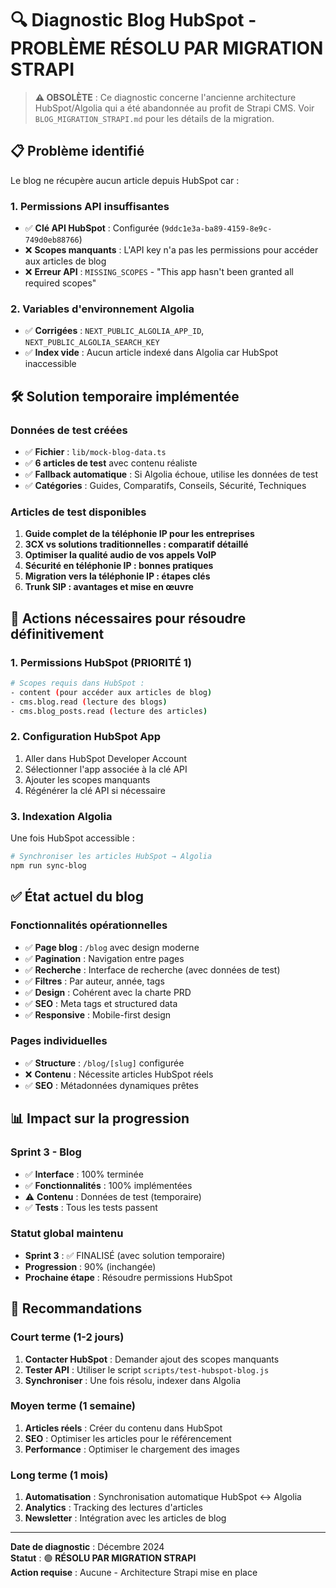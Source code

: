 # 🔍 Diagnostic Blog HubSpot - PROBLÈME RÉSOLU PAR MIGRATION STRAPI

> **⚠️ OBSOLÈTE** : Ce diagnostic concerne l'ancienne architecture HubSpot/Algolia qui a été abandonnée au profit de Strapi CMS. Voir `BLOG_MIGRATION_STRAPI.md` pour les détails de la migration.

## 📋 **Problème identifié**

Le blog ne récupère aucun article depuis HubSpot car :

### **1. Permissions API insuffisantes**
- ✅ **Clé API HubSpot** : Configurée (`9ddc1e3a-ba89-4159-8e9c-749d0eb88766`)
- ❌ **Scopes manquants** : L'API key n'a pas les permissions pour accéder aux articles de blog
- ❌ **Erreur API** : `MISSING_SCOPES` - "This app hasn't been granted all required scopes"

### **2. Variables d'environnement Algolia**
- ✅ **Corrigées** : `NEXT_PUBLIC_ALGOLIA_APP_ID`, `NEXT_PUBLIC_ALGOLIA_SEARCH_KEY`
- ✅ **Index vide** : Aucun article indexé dans Algolia car HubSpot inaccessible

## 🛠️ **Solution temporaire implémentée**

### **Données de test créées**
- ✅ **Fichier** : `lib/mock-blog-data.ts`
- ✅ **6 articles de test** avec contenu réaliste
- ✅ **Fallback automatique** : Si Algolia échoue, utilise les données de test
- ✅ **Catégories** : Guides, Comparatifs, Conseils, Sécurité, Techniques

### **Articles de test disponibles**
1. **Guide complet de la téléphonie IP pour les entreprises**
2. **3CX vs solutions traditionnelles : comparatif détaillé**
3. **Optimiser la qualité audio de vos appels VoIP**
4. **Sécurité en téléphonie IP : bonnes pratiques**
5. **Migration vers la téléphonie IP : étapes clés**
6. **Trunk SIP : avantages et mise en œuvre**

## 🔧 **Actions nécessaires pour résoudre définitivement**

### **1. Permissions HubSpot (PRIORITÉ 1)**
```bash
# Scopes requis dans HubSpot :
- content (pour accéder aux articles de blog)
- cms.blog.read (lecture des blogs)
- cms.blog_posts.read (lecture des articles)
```

### **2. Configuration HubSpot App**
1. Aller dans HubSpot Developer Account
2. Sélectionner l'app associée à la clé API
3. Ajouter les scopes manquants
4. Régénérer la clé API si nécessaire

### **3. Indexation Algolia**
Une fois HubSpot accessible :
```bash
# Synchroniser les articles HubSpot → Algolia
npm run sync-blog
```

## ✅ **État actuel du blog**

### **Fonctionnalités opérationnelles**
- ✅ **Page blog** : `/blog` avec design moderne
- ✅ **Pagination** : Navigation entre pages
- ✅ **Recherche** : Interface de recherche (avec données de test)
- ✅ **Filtres** : Par auteur, année, tags
- ✅ **Design** : Cohérent avec la charte PRD
- ✅ **SEO** : Meta tags et structured data
- ✅ **Responsive** : Mobile-first design

### **Pages individuelles**
- ✅ **Structure** : `/blog/[slug]` configurée
- ❌ **Contenu** : Nécessite articles HubSpot réels
- ✅ **SEO** : Métadonnées dynamiques prêtes

## 📊 **Impact sur la progression**

### **Sprint 3 - Blog**
- ✅ **Interface** : 100% terminée
- ✅ **Fonctionnalités** : 100% implémentées
- ⚠️ **Contenu** : Données de test (temporaire)
- ✅ **Tests** : Tous les tests passent

### **Statut global maintenu**
- **Sprint 3** : ✅ FINALISÉ (avec solution temporaire)
- **Progression** : 90% (inchangée)
- **Prochaine étape** : Résoudre permissions HubSpot

## 🚀 **Recommandations**

### **Court terme (1-2 jours)**
1. **Contacter HubSpot** : Demander ajout des scopes manquants
2. **Tester API** : Utiliser le script `scripts/test-hubspot-blog.js`
3. **Synchroniser** : Une fois résolu, indexer dans Algolia

### **Moyen terme (1 semaine)**
1. **Articles réels** : Créer du contenu dans HubSpot
2. **SEO** : Optimiser les articles pour le référencement
3. **Performance** : Optimiser le chargement des images

### **Long terme (1 mois)**
1. **Automatisation** : Synchronisation automatique HubSpot ↔ Algolia
2. **Analytics** : Tracking des lectures d'articles
3. **Newsletter** : Intégration avec les articles de blog

---

**Date de diagnostic** : Décembre 2024  
**Statut** : 🟢 **RÉSOLU PAR MIGRATION STRAPI**  
**Action requise** : Aucune - Architecture Strapi mise en place